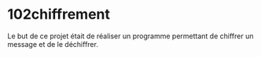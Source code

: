 # 102chiffrement
Le but de ce projet était de réaliser un programme permettant 
de chiffrer un message et de le déchiffrer.

